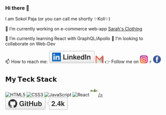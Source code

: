 ### Hi there 👋

I am Sokol Paja (or you can call me shortly ✨Koli✨)

🔭 I’m currently working on e-commerce web-app [Sarah's Clothing](https://sarahs-clothing.herokuapp.com/)  

🌱 I’m currently learning React with GraphQL/Apollo
👯 I’m looking to collaborate on Web-Dev

📫 How to reach me: <a href="https://www.linkedin.com/in/sokol-paja-9411217b/"><img src="/img/linkedin.svg"/></a>
<a href="https://www.gmail.com"
      ><img src="/img/gmail-icon.svg" alt="gmail" height="25" width="25"
    /></a>
👉 Follow me on
<a href="https://www.instagram.com/kolpaja/"
      ><img src="/img/instagram-2-1.svg" alt="instagram" height="25" width="25"
    /></a>
⚡ <a href="https://www.facebook.com/profile.php?id=100012553262237" 
      ><img src="/img/facebook-3.svg" alt="facebook" height="25" width="25"
    /></a>

## 𝗠𝘆 𝗧𝗲𝗰𝗸 𝗦𝘁𝗮𝗰𝗸

![HTML5](https://img.shields.io/badge/-HTML5-%23E44D27?style=flat-square&logo=html5&logoColor=ffffff)
![CSS3](https://img.shields.io/badge/-CSS3-%231572B6?style=flat-square&logo=css3)
![JavaScript](https://img.shields.io/badge/-JavaScript-%23F7DF1C?style=flat-square&logo=javascript&logoColor=000000&labelColor=%23F7DF1C&color=%23FFCE5A)
![React](https://img.shields.io/badge/-React-%23282C34?style=flat-square&logo=react)
<a href="#"
      ><img src="/img/nodejs.svg" alt="nodejs" height="25" width="25">/></a>
<a href="#"
      ><img src="/img/github.svg" alt="github"
    /></a>
